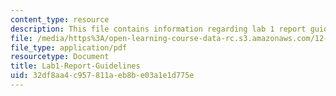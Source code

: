 ```yaml
---
content_type: resource
description: This file contains information regarding lab 1 report guidelines.
file: /media/https%3A/open-learning-course-data-rc.s3.amazonaws.com/12-335-experimental-atmospheric-chemistry-fall-2014/32df8aa4c957811aeb8be03a1e1d775e_MIT12_335F14_Lab1-Report.pdf
file_type: application/pdf
resourcetype: Document
title: Lab1-Report-Guidelines
uid: 32df8aa4-c957-811a-eb8b-e03a1e1d775e
---
```

